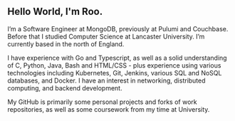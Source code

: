## Hello World, I'm Roo.

I’m a Software Engineer at MongoDB, previously at Pulumi and Couchbase. Before that I studied Computer Science at Lancaster University. I’m currently based in the north of England.

I have experience with Go and Typescript, as well as a solid understanding of C, Python, Java, Bash and HTML/CSS - plus experience using various technologies including Kubernetes, Git, Jenkins, various SQL and NoSQL databases, and Docker. I have an interest in networking, distributed computing, and backend development.

My GitHub is primarily some personal projects and forks of work repositories, as well as some coursework from my time at University.
